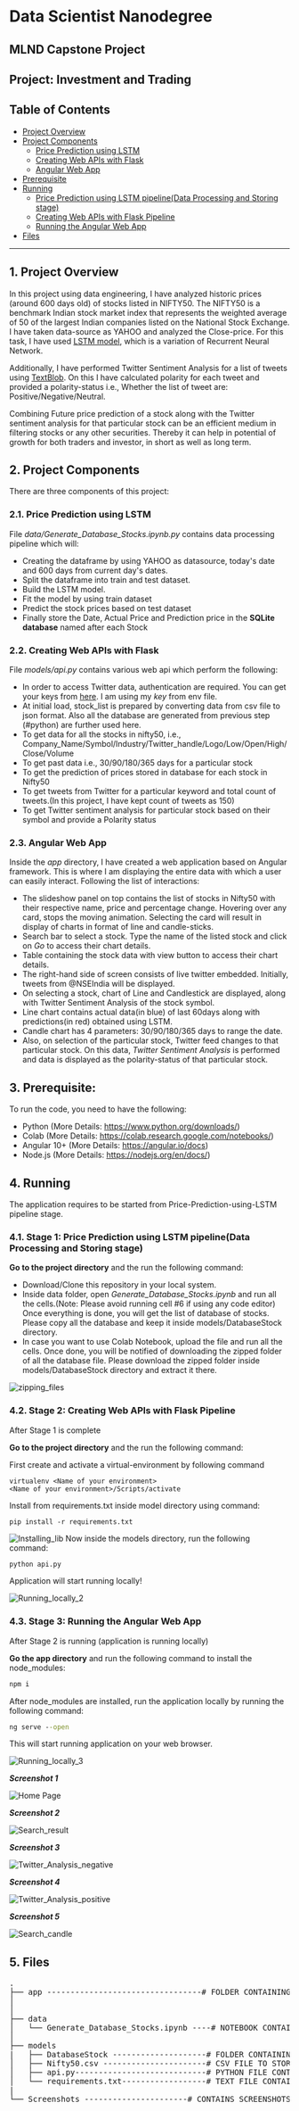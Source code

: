 # Data Scientist Nanodegree

## MLND Capstone Project

## Project: Investment and Trading

## Table of Contents

- [Project Overview](#project-overview)
- [Project Components](#project-components)
  - [Price Prediction using LSTM](#python)
  - [Creating Web APIs with Flask](#flask)
  - [Angular Web App](#angular)
- [Prerequisite](#prereq)
- [Running](#project-running)
  - [Price Prediction using LSTM pipeline(Data Processing and Storing stage)](#process_generate)
  - [Creating Web APIs with Flask Pipeline](#api-creation)
  - [Running the Angular Web App](#run-flask)
- [Files](#files)

***

<a id='project-overview'></a>

## 1. Project Overview
In this project using data engineering, I have analyzed historic prices (around 600 days old) of stocks listed in NIFTY50. The NIFTY50 is a benchmark Indian stock market index that represents the weighted average of 50 of the largest Indian companies listed on the National Stock Exchange. I have taken data-source as YAHOO and analyzed the Close-price. For this task, I have used <a href="https://colah.github.io/posts/2015-08-Understanding-LSTMs/" target="_blank"> LSTM model</a>, which is a variation of Recurrent Neural Network.

Additionally, I have performed Twitter Sentiment Analysis for a list of tweets using <a href="https://textblob.readthedocs.io/en/dev/" target="_blank">TextBlob</a>. On this I have calculated polarity for each tweet and provided a polarity-status i.e., Whether the list of tweet are: Positive/Negative/Neutral.

Combining Future price prediction of a stock along with the Twitter sentiment analysis for that particular stock can be an efficient medium in filtering stocks or any other securities. Thereby it can help in potential of growth for both traders and investor, in short as well as long term. 

<a id='project-components'></a>

## 2. Project Components

There are three components of this project:

<a id='python'></a>

### 2.1. Price Prediction using LSTM
File _data/Generate_Database_Stocks.ipynb.py_ contains data processing pipeline which will:

- Creating the dataframe by using YAHOO as datasource, today's date and 600 days from current day's dates.
- Split the dataframe into train and test dataset.
- Build the LSTM model.
- Fit the model by using train dataset
- Predict the stock prices based on test dataset
- Finally store the Date, Actual Price and Prediction price in the **SQLite database** named after each Stock

<a id='flask'></a>

### 2.2. Creating Web APIs with Flask

File _models/api.py_ contains various web api which perform the following:

- In order to access Twitter data, authentication are required. You can get your keys from <a href="https://developer.twitter.com/en/docs/twitter-api/getting-started/guide" target="_blank">here</a>. I am using my _key_ from env file.
- At initial load, stock_list is prepared by converting data from csv file to json format. Also all the database are generated from previous step (#python) are further used here.
- To get data for all the stocks in nifty50, i.e., Company_Name/Symbol/Industry/Twitter_handle/Logo/Low/Open/High/Close/Volume
- To get past data i.e., 30/90/180/365 days for a particular stock
- To get the prediction of prices stored in database for each stock in Nifty50
- To get tweets from Twitter for a particular keyword and total count of tweets.(In this project, I have kept count of tweets as 150)
- To get Twitter sentiment analysis for particular stock based on their symbol and provide a Polarity status


<a id='flask'></a>

### 2.3. Angular Web App

Inside the _app_ directory, I have created a web application based on Angular framework. This is where I am displaying the entire data with which a user can easily interact.
Following the list of interactions:

- The slideshow panel on top contains the list of stocks in Nifty50 with their respective name, price and percentage change. Hovering over any card, stops the moving animation. Selecting the card will result in display of charts in format of line and candle-sticks.
- Search bar to select a stock. Type the name of the listed stock and click on _Go_ to access their chart details.
- Table containing the stock data with view button to access their chart details.
- The right-hand side of screen consists of live twitter embedded. Initially, tweets from @NSEIndia will be displayed.
- On selecting a stock, chart of Line and Candlestick are displayed, along with Twitter Sentiment Analysis of the stock symbol.
- Line chart contains actual data(in blue) of last 60days along with predictions(in red) obtained using LSTM.
- Candle chart has 4 parameters: 30/90/180/365 days to range the date.
- Also, on selection of the particular stock, Twitter feed changes to that particular stock. On this data, _Twitter Sentiment Analysis_ is performed and data is displayed as the polarity-status of that particular stock.

<a id="prereq"></a>
## 3. Prerequisite:
To run the code, you need to have the following:

- Python (More Details: https://www.python.org/downloads/)
- Colab (More Details: https://colab.research.google.com/notebooks/)
- Angular 10+ (More Details: https://angular.io/docs)
- Node.js (More Details: https://nodejs.org/en/docs/)

<a id='project-running'></a>

## 4. Running

The application requires to be started from Price-Prediction-using-LSTM pipeline stage.

<a id='process_generate'></a>

### 4.1. Stage 1: Price Prediction using LSTM pipeline(Data Processing and Storing stage)

**Go to the project directory** and the run the following command:

- Download/Clone this repository in your local system.
- Inside data folder, open _Generate_Database_Stocks.ipynb_ and run all the cells.(Note: Please avoid running cell #6 if using any code editor) Once everything is done, you will get the list of database of stocks. Please copy all the database and keep it inside models/DatabaseStock directory.
- In case you want to use Colab Notebook, upload the file and run all the cells. Once done, you will be notified of downloading the zipped folder of all the database file. Please download the zipped folder inside models/DatabaseStock directory and extract it there.

![zipping_files](https://github.com/prabhatdutt95/Capstone_Investing_Trading/blob/main/Screenshot/Step1_zipping_files.JPG?raw=true)

<a id='api-creation'></a>
### 4.2. Stage 2: Creating Web APIs with Flask Pipeline

After Stage 1 is complete

**Go to the project directory** and the run the following command:

First create and activate a virtual-environment by following command
```
virtualenv <Name of your environment>
<Name of your environment>/Scripts/activate
```

Install from requirements.txt inside model directory using command:
```
pip install -r requirements.txt
```
![Installing_lib](https://github.com/prabhatdutt95/Capstone_Investing_Trading/blob/main/Screenshot/Stage2_Installing_lib.JPG?raw=true)
Now inside the models directory, run the following command:
```bat
python api.py
```

Application will start running locally!

![Running_locally_2](https://github.com/prabhatdutt95/Capstone_Investing_Trading/blob/main/Screenshot/Step2_running_locally.JPG?raw=true)


<a id='run-flask'></a>
### 4.3. Stage 3: Running the Angular Web App

After Stage 2 is running (application is running locally)

**Go the app directory** and run the following command to install the node_modules:

<a id='web-cmd'></a>

```bat
npm i
```
After node_modules are installed, run the application locally by running the following command:
```bat
ng serve --open
```
This will start running application on your web browser.

![Running_locally_3](https://github.com/prabhatdutt95/Capstone_Investing_Trading/blob/main/Screenshot/Step3_running_locally.JPG?raw=true)

**_Screenshot 1_**

![Home Page](https://github.com/prabhatdutt95/Capstone_Investing_Trading/blob/main/Screenshot/Step3_Home.JPG?raw=true)

**_Screenshot 2_**

![Search_result](https://github.com/prabhatdutt95/Capstone_Investing_Trading/blob/main/Screenshot/Step3_Search_result.JPG?raw=true)

**_Screenshot 3_**

![Twitter_Analysis_negative](https://github.com/prabhatdutt95/Capstone_Investing_Trading/blob/main/Screenshot/Step3_Twitter_analysis.JPG?raw=true)


**_Screenshot 4_**

![Twitter_Analysis_positive](https://github.com/prabhatdutt95/Capstone_Investing_Trading/blob/main/Screenshot/Step3_Twitter_analysis_positive.JPG?raw=true)

**_Screenshot 5_**

![Search_candle](https://github.com/prabhatdutt95/Capstone_Investing_Trading/blob/main/Screenshot/Step3_candle.JPG?raw=true)


## 5. Files

<pre>
.
├── app ---------------------------------# FOLDER CONTAINING ANGULAR APPLICATION
│   
│
├── data
│   └── Generate_Database_Stocks.ipynb ----# NOTEBOOK CONTAINS DATA PROCESSING PIPELINE
│
├── models
|   ├── DatabaseStock --------------------# FOLDER CONTAINING LIST OF DATABASE OF DIFFERENT STOCK HAVING ACTUAL & PREDICTED PRICE AT PARTICULAR DATE
│   ├── Nifty50.csv ----------------------# CSV FILE TO STORE STOCK DATA SUCH AS Company_Name/Symbol/Industry/Twitter_handle/Logo/Low/Open/High/Close/Volume
│   ├── api.py----------------------------# PYTHON FILE CONTAINING APIs DATA
│   └── requirements.txt------------------# TEXT FILE CONTAINING LIST OF LIBRARIES REQUIRED
|
└── Screenshots ----------------------# CONTAINS SCREENSHOTS FOR VARIOUS STEPS IN APPLICATION

</pre>

